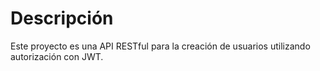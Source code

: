 # Descripción
Este proyecto es una API RESTful para la creación de usuarios utilizando autorización con JWT.

